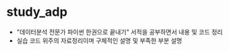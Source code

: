 # study_adp

- "데이터분석 전문가 파이썬 한권으로 끝내기" 서적을 공부하면서 내용 및 코드 정리
- 실습 코드 위주의 자료정리이며 구체적인 설명 및 부족한 부분 설명
